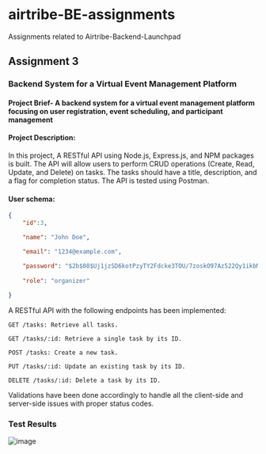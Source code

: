 # airtribe-BE-assignments
Assignments related to Airtribe-Backend-Launchpad
## Assignment 3
### Backend System for a Virtual Event Management Platform 

#### Project Brief- A backend system for a virtual event management platform focusing on user registration, event scheduling, and participant management

#### Project Description:

In this project, A RESTful API using Node.js, Express.js, and NPM packages is built. The API will allow users to perform CRUD operations (Create, Read, Update, and Delete) on tasks. The tasks should have a title, description, and a flag for completion status. The API is tested using Postman.

#### User schema:
```json
{    
    "id":3, 

    "name": "John Doe", 

    "email": "1234@example.com", 

    "password": "$2b$08$Uj1jzSD6kotPzyTY2Fdcke3TOU/7zoskO97Az522Qy1ikbM9WquGa",
    
    "role": "organizer" 
  
}
```

A RESTful API with the following endpoints has been implemented:

```
GET /tasks: Retrieve all tasks.

GET /tasks/:id: Retrieve a single task by its ID.

POST /tasks: Create a new task.

PUT /tasks/:id: Update an existing task by its ID.

DELETE /tasks/:id: Delete a task by its ID.

``` 
Validations have been done accordingly to handle all the client-side and server-side issues with proper status codes.

### Test Results
![image](https://github.com/Narsapuram-Mamatha/airtribe-BE-assignments/assets/149604307/a277c1cf-2910-49af-a4ec-69951b215f54)
